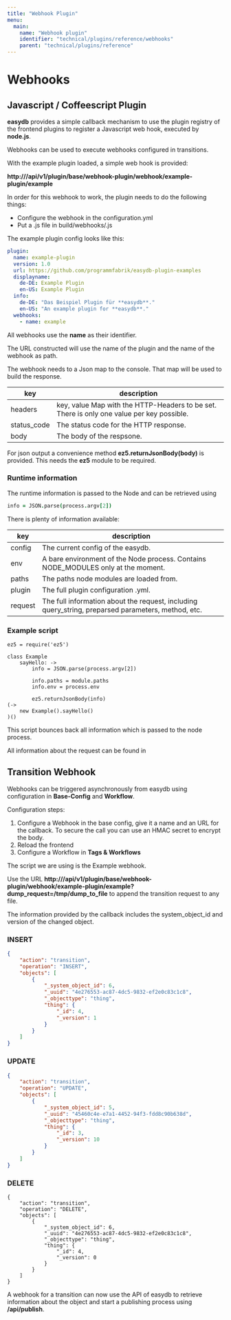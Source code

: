 ```yaml
---
title: "Webhook Plugin"
menu:
  main:
    name: "Webhook plugin"
    identifier: "technical/plugins/reference/webhooks"
    parent: "technical/plugins/reference"
---
```


# Webhooks

## Javascript / Coffeescript Plugin

**easydb** provides a simple callback mechanism to use the plugin registry of the frontend plugins to register a Javascript web hook, executed by **node.js**.

Webhooks can be used to execute webhooks configured in transitions.

With the example plugin loaded, a simple web hook is provided:

**http://<easydb-server>/api/v1/plugin/base/webhook-plugin/webhook/example-plugin/example**

In order for this webhook to work, the plugin needs to do the following things:

* Configure the webhook in the configuration.yml
* Put a .js file in build/webhooks/<name of hook>.js

The example plugin config looks like this:

```yml
plugin:
  name: example-plugin
  version: 1.0
  url: https://github.com/programmfabrik/easydb-plugin-examples
  displayname:
    de-DE: Example Plugin
    en-US: Example Plugin
  info:
    de-DE: "Das Beispiel Plugin für **easydb**."
    en-US: "An example plugin for **easydb**."
  webhooks:
    - name: example
```

All webhooks use the **name** as their identifier.

The URL constructed will use the name of the plugin and the name of the webhook as path.

The webhook needs to a Json map to the console. That map will be used to build the response.

| key         | description                                                  |
| ----------- | ------------------------------------------------------------ |
| headers     | key, value Map with the HTTP-Headers to be set. There is only one value per key possible. |
| status_code | The status code for the HTTP response.                       |
| body        | The body of the respsone.                                    |

For json output a convenience method **ez5.returnJsonBody(body)** is provided. This needs the **ez5** module to be required.

### Runtime information

The runtime information is passed to the Node and can be retrieved using

```coffeescript
info = JSON.parse(process.argv[2])
```

There is plenty of information available:

| key     | description                                                  |
| ------- | ------------------------------------------------------------ |
| config  | The current config of the easydb.                            |
| env     | A bare environment of the Node process. Contains NODE_MODULES only at the moment. |
| paths   | The paths node modules are loaded from.                      |
| plugin  | The full plugin configuration .yml.                          |
| request | The full information about the request, including query_string, preparsed parameters, method, etc. |

### Example script

```coffeesript
ez5 = require('ez5')

class Example
	sayHello: ->
		info = JSON.parse(process.argv[2])

		info.paths = module.paths
		info.env = process.env

		ez5.returnJsonBody(info)
(->
	new Example().sayHello()
)()
```

This script bounces back all information which is passed to the node process.

All information about the request can be found in 

## Transition Webhook

Webhooks can be triggered asynchronously from easydb using configuration in **Base-Config** and **Workflow**.

Configuration steps:

1. Configure a Webhook in the base config, give it a name and an URL for the callback. To secure the call you can use an HMAC secret to encrypt the body.
2. Reload the frontend
3. Configure a Workflow in **Tags & Workflows**

The script we are using is the Example webhook. 

Use the URL **http://<easydb-server>/api/v1/plugin/base/webhook-plugin/webhook/example-plugin/example?dump_request=/tmp/dump_to_file** to append the transition request to any file.

The information provided by the callback includes the system_object_id and version of the changed object.

### INSERT

```json
{
    "action": "transition",
    "operation": "INSERT",
    "objects": [
        {
            "_system_object_id": 6,
            "_uuid": "4e276553-ac87-4dc5-9832-ef2e0c83c1c8",
            "_objecttype": "thing",
            "thing": {
                "_id": 4,
                "_version": 1
            }
        }
    ]
}
```

### UPDATE

```json
{
    "action": "transition",
    "operation": "UPDATE",
    "objects": [
        {
            "_system_object_id": 5,
            "_uuid": "45460c4e-e7a1-4452-94f3-fdd8c90b638d",
            "_objecttype": "thing",
            "thing": {
                "_id": 3,
                "_version": 10
            }
        }
    ]
}
```

### DELETE
```
{
    "action": "transition",
    "operation": "DELETE",
    "objects": [
        {
            "_system_object_id": 6,
            "_uuid": "4e276553-ac87-4dc5-9832-ef2e0c83c1c8",
            "_objecttype": "thing",
            "thing": {
                "_id": 4,
                "_version": 0
            }
        }
    ]
}

```

A webhook for a transition can now use the API of easydb to retrieve information about the object and start a publishing process using **/api/publish**.


